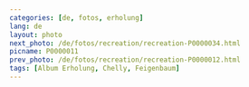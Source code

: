 ```yaml
---
categories: [de, fotos, erholung]
lang: de
layout: photo
next_photo: /de/fotos/recreation/recreation-P0000034.html
picname: P0000011
prev_photo: /de/fotos/recreation/recreation-P0000012.html
tags: [Album Erholung, Chelly, Feigenbaum]
---
```

